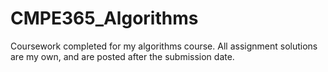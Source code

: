 # CMPE365_Algorithms
Coursework completed for my algorithms course.
All assignment solutions are my own, and are posted after the submission date.
